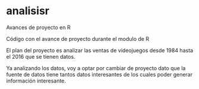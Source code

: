# analisisr
Avances de proyecto en R

Código con el avance de proyecto durante el modulo de R

El plan del proyecto es analizar las ventas de videojuegos desde 1984 hasta el 2016 que se tienen datos.

Ya analizando los datos, voy a optar por cambiar de proyecto dato que la fuente de datos tiene tantos datos interesantes de los cuales poder generar información interesante.
